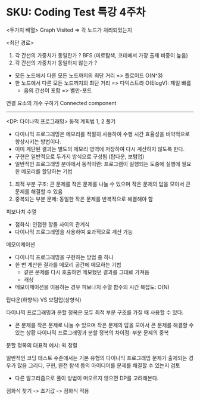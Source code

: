 # SKU: Coding Test 특강 4주차

<두가지 배열>
Graph
Visited => 각 노드가 처리되었는지

<최단 경로>
1. 각 간선의 가중치가 동일한가 ? BFS (미로탐색, 코테에서 가장 출제 비중이 높음)
2. 각 간선의 가중치가 동일하지 않는가 ? 
  * 모든 노드에서 다른 모든 노드까지의 최단 거리 => 플로이드 O(N^3)
  * 한 노드에서 다른 모든 노드까지의 최단 거리 => 다익스트라 O(ElogV): 제일 빠름
    * 음의 간선이 포함 => 벨만-포드

연결 요소의 개수 구하기
Connected component

<hr>

<DP: 다이나믹 프로그래밍>
동적 계획법 1, 2 풀기

* 다이나믹 프로그래밍은 메모리를 적절히 사용하여 수행 시간 효율성을 비약적으로 향상시키는 방법이다.
* 이미 계단된 결과는 별도의 메모리 영역에 저장하여 다시 계산하지 않도록 한다.
* 구현은 일반적으로 두가지 방식으로 구성됨 (탑다운, 보텀업)
* 일반적인 프로그래밍 분야에서 동적이란: 프로그램이 실행되는 도중에 실행에 필요한 메모리를 할당하는 기법

1. 최적 부분 구조: 큰 문제를 작은 문제롤 나눌 수 있으며 작은 문제의 답을 모아서 큰 문제를 해결할 수 있음
2. 중복되는 부분 문제: 동일한 작은 문제를 반복적으로 해결해야 함

피보나치 수열
- 점화식: 인접한 항들 사이의 관계식
- 다이나믹 프로그래밍을 사용하여 효과적으로 계산 가능

메모이제이션
- 다이나믹 프로그래밍을 구현하는 방법 중 하나
- 한 번 계산한 결과를 메모리 공간에 메모하는 기법
  * 같은 문제를 다시 호출하면 메모했던 결과를 그대로 가져옴
  * 캐싱
- 메모이제이션을 이용하는 경우 피보나치 수열 함수의 시간 복잡도: O(N)

탑다운(하향식) VS 보텀업(상향식)

다이나믹 프로그래밍과 분할 정복은 모두 최적 부분 구조를 가질 때 사용할 수 있다.
  - 큰 문제를 작은 문제로 나눌 수 있으며 작은 문제의 답을 모아서 큰 문제를 해결할 수 있는 상황
다이나믹 프로그래밍과 분할 정복의 차이점: 부분 문제의 중복

분할 정복의 대표적 예시: 퀵 정렬

일반적인 코딩 테스트 수준에서는 기본 유형의 다이나믹 프로그래밍 문제가 출제되는 경우가 많음
그리디, 구현, 완전 탐색 등의 아이디어를 문제를 해결할 수 있는지 검토
  - 다른 알고리즘으로 풀이 방법이 떠오르지 않으면 DP를 고려해본다.

점화식 찾기 -> 초기값 -> 점화식 적용
